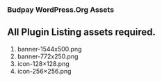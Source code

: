### Budpay WordPress.Org Assets

## All Plugin Listing assets required.
1. banner-1544x500.png
2. banner-772x250.png
3. icon-128×128.png
4. icon-256×256.png